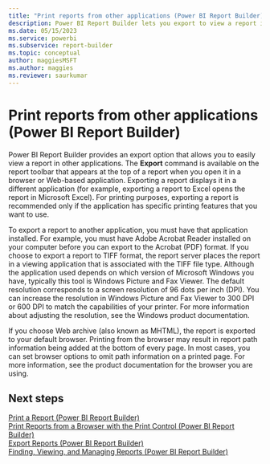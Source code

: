 ```yaml
---
title: "Print reports from other applications (Power BI Report Builder) | Microsoft Docs"
description: Power BI Report Builder lets you export to view a report in other applications. For printing, export a report if the application has print features that you want to use.
ms.date: 05/15/2023
ms.service: powerbi
ms.subservice: report-builder
ms.topic: conceptual
author: maggiesMSFT
ms.author: maggies
ms.reviewer: saurkumar
---
```

# Print reports from other applications (Power BI Report Builder)
  Power BI Report Builder provides an export option that allows you to easily view a report in other applications. The **Export** command is available on the report toolbar that appears at the top of a report when you open it in a browser or Web-based application. Exporting a report displays it in a different application (for example, exporting a report to Excel opens the report in Microsoft Excel). For printing purposes, exporting a report is recommended only if the application has specific printing features that you want to use.  
  
 To export a report to another application, you must have that application installed. For example, you must have Adobe Acrobat Reader installed on your computer before you can export to the Acrobat (PDF) format. If you choose to export a report to TIFF format, the report server places the report in a viewing application that is associated with the TIFF file type. Although the application used depends on which version of Microsoft Windows you have, typically this tool is Windows Picture and Fax Viewer. The default resolution corresponds to a screen resolution of 96 dots per inch (DPI). You can increase the resolution in Windows Picture and Fax Viewer to 300 DPI or 600 DPI to match the capabilities of your printer. For more information about adjusting the resolution, see the Windows product documentation.  
  
 If you choose Web archive (also known as MHTML), the report is exported to your default browser. Printing from the browser may result in report path information being added at the bottom of every page. In most cases, you can set browser options to omit path information on a printed page. For more information, see the product documentation for the browser you are using.  
   
  
## Next steps  
 [Print a Report &#40;Power BI Report Builder&#41;](/sql/reporting-services/report-builder/print-a-report-report-builder-and-ssrs)   
 [Print Reports from a Browser with the Print Control &#40;Power BI Report Builder&#41;](/sql/reporting-services/report-builder/print-reports-from-a-browser-with-the-print-control-report-builder-and-ssrs)   
 [Export Reports &#40;Power BI Report Builder&#41;](/sql/reporting-services/report-builder/export-reports-report-builder-and-ssrs)   
 [Finding, Viewing, and Managing Reports &#40;Power BI Report Builder&#41;](/sql/reporting-services/report-builder/finding-viewing-and-managing-reports-report-builder-and-ssrs)  
  
